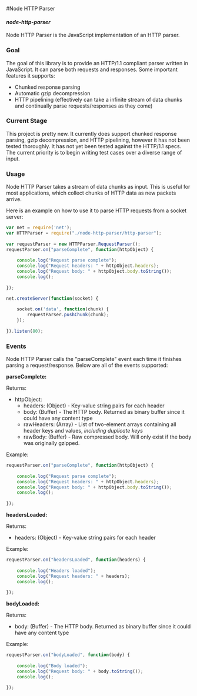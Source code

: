 #Node HTTP Parser
#### *node-http-parser*
Node HTTP Parser is the JavaScript implementation of an HTTP parser.

### Goal
The goal of this library is to provide an HTTP/1.1 compliant parser written in JavaScript. It can parse both requests and responses. Some important features it supports:

- Chunked response parsing
- Automatic gzip decompression
- HTTP pipelining (effectively can take a infinite stream of data chunks and continually parse requests/responses as they come)


### Current Stage
This project is pretty new. It currently does support chunked response parsing, gzip decompression, and HTTP pipelining, however it has not been tested thoroughly. It has not yet been tested against the HTTP/1.1 specs. The current priority is to begin writing test cases over a diverse range of input.

### Usage
Node HTTP Parser takes a stream of data chunks as input. This is useful for most applications, which collect chunks of HTTP data as new packets arrive.

Here is an example on how to use it to parse HTTP requests from a socket server:
```javascript
var net = require('net');
var HTTPParser = require("./node-http-parser/http-parser");
    
var requestParser = new HTTPParser.RequestParser();
requestParser.on("parseComplete", function(httpObject) {
    
    console.log("Request parse complete");
    console.log("Request headers: " + httpObject.headers);
    console.log("Request body: " + httpObject.body.toString());
    console.log();
        
});
    
net.createServer(function(socket) {

    socket.on('data', function(chunk) {
        requestParser.pushChunk(chunk);
    });
        
}).listen(80);
```

### Events
Node HTTP Parser calls the "parseComplete" event each time it finishes parsing a request/response. Below are all of the events supported:

**parseComplete:**

Returns:
- httpObject:
    - headers: (Object) - Key-value string pairs for each header
    - body: (Buffer) - The HTTP body. Returned as binary buffer since it could have any content type
    - rawHeaders: (Array) - List of two-element arrays containing all header keys and values, *including duplicate keys*
    - rawBody: (Buffer) - Raw compressed body. Will only exist if the body was originally gzipped.

Example:
```javascript
requestParser.on("parseComplete", function(httpObject) {
    
    console.log("Request parse complete");
    console.log("Request headers: " + httpObject.headers);
    console.log("Request body: " + httpObject.body.toString());
    console.log();
    
});
```
    
**headersLoaded:**

Returns:
- headers: (Object) - Key-value string pairs for each header

Example:
```javascript
requestParser.on("headersLoaded", function(headers) {
    
    console.log("Headers loaded");
    console.log("Request headers: " + headers);
    console.log();
    
});
 ```
 
**bodyLoaded:**

Returns:
- body: (Buffer) - The HTTP body. Returned as binary buffer since it could have any content type

Example:
```javascript
requestParser.on("bodyLoaded", function(body) {
    
    console.log("Body loaded");
    console.log("Request body: " + body.toString());
    console.log();
    
});
```
